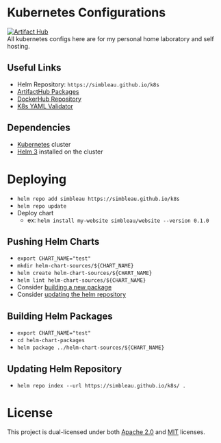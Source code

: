 # Kubernetes Configurations
[![Artifact Hub](https://img.shields.io/endpoint?url=https://artifacthub.io/badge/repository/simbleau)](https://artifacthub.io/packages/search?user=simbleau) \
All kubernetes configs here are for my personal home laboratory and self hosting.

## Useful Links
- Helm Repository: `https://simbleau.github.io/k8s`
- [ArtifactHub Packages](https://artifacthub.io/packages/search?user=simbleau)
- [DockerHub Repository](https://hub.docker.com/u/simbleau)
- [K8s YAML Validator](https://validkube.com/)

## Dependencies
- [Kubernetes](https://kubernetes.io/) cluster
- [Helm 3](https://helm.sh/) installed on the cluster

# Deploying
- `helm repo add simbleau https://simbleau.github.io/k8s`
- `helm repo update`
- Deploy chart
  - ex: `helm install my-website simbleau/website --version 0.1.0`

## Pushing Helm Charts
- `export CHART_NAME="test"`
- `mkdir helm-chart-sources/${CHART_NAME}`
- `helm create helm-chart-sources/${CHART_NAME}`
- `helm lint helm-chart-sources/${CHART_NAME}`
-  Consider [building a new package](#building-helm-packages)
-  Consider [updating the helm repository](#updating-helm-repository)

## Building Helm Packages
- `export CHART_NAME="test"`
- `cd helm-chart-packages`
- `helm package ../helm-chart-sources/${CHART_NAME}`

## Updating Helm Repository
- `helm repo index --url https://simbleau.github.io/k8s/ .`

# License
This project is dual-licensed under both [Apache 2.0](LICENSE-APACHE) and [MIT](LICENSE-MIT) licenses.
